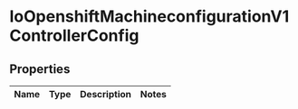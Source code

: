 
# IoOpenshiftMachineconfigurationV1ControllerConfig

## Properties
Name | Type | Description | Notes
------------ | ------------- | ------------- | -------------



